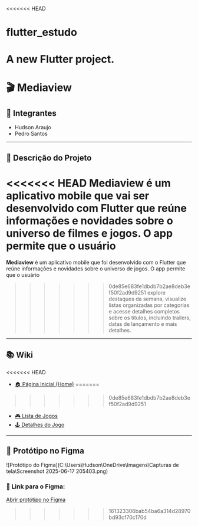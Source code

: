 <<<<<<< HEAD
# flutter_estudo

A new Flutter project.
=======
# 🎬 Mediaview

## 👥 Integrantes
- Hudson Araujo  
- Pedro Santos

---

## 📝 Descrição do Projeto

<<<<<<< HEAD
**Mediaview** é um aplicativo mobile que vai ser desenvolvido com Flutter que reúne informações e novidades sobre o universo de **filmes e jogos**. O app permite que o usuário
=======
**Mediaview** é um aplicativo mobile que foi desenvolvido com o Flutter que reúne informações e novidades sobre o universo de jogos. O app permite que o usuário
>>>>>>> 0de85e683fe1dbdb7b2ae8deb3ef50f2ad9d9251
explore destaques da semana, visualize listas organizadas por categorias e acesse detalhes completos sobre os títulos, incluindo trailers, datas de lançamento e mais detalhes.

---

## 📚 Wiki

<<<<<<< HEAD
- [🏠 Página Inicial (Home)](https://github.com/hudson12345/App_Jogos/wiki)
=======
>>>>>>> 0de85e683fe1dbdb7b2ae8deb3ef50f2ad9d9251
- [🎮 Lista de Jogos](https://github.com/hudson12345/App_Jogos/wiki/Jogos)
- [🕹️ Detalhes do Jogo](https://github.com/hudson12345/App_Jogos/wiki/Descrição)

---

## 🧪 Protótipo no Figma

![Protótipo do Figma](C:\Users\Hudson\OneDrive\Imagens\Capturas de tela\Screenshot 2025-06-17 205403.png)


### 🔗 Link para o Figma:
[Abrir protótipo no Figma](https://www.figma.com/design/sRLsPSpRKvDtX9T1rvGGVn/Untitled?node-id=0-1&t=0qVADLskjuOnNIA7-1)
>>>>>>> 161323306bab54ba6a314d28970bd93cf70c170d
